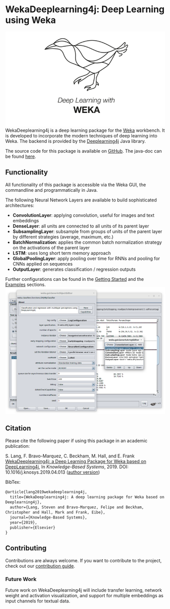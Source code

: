 # WekaDeeplearning4j: Deep Learning using Weka
![Logo](img/Weka_3_full.png)
WekaDeeplearning4j is a deep learning package for the [Weka](https://www.cs.waikato.ac.nz/ml/weka/index.html) workbench. It is developed to incorporate the modern techniques of deep learning into Weka. The backend is provided by the [Deeplearning4j](https://deeplearning4j.org/) Java library. 

The source code for this package is available on [GitHub](https://github.com/Waikato/wekaDeeplearning4j). The java-doc can be found [here](https://waikato.github.io/wekaDeeplearning4j/).

## Functionality
All functionality of this package is accessible via the Weka GUI, the commandline and programmatically in Java.

The following Neural Network Layers are available to build sophisticated architectures:
 
- **ConvolutionLayer**: applying convolution, useful for images and text embeddings
- **DenseLayer**: all units are connected to all units of its parent layer
- **SubsamplingLayer**: subsample from groups of units of the parent layer by different strategies (average, maximum, etc.)
- **BatchNormalization**: applies the common batch normalization strategy on the activations of the parent layer
- **LSTM**: uses long short term memory approach
- **GlobalPoolingLayer**: apply pooling over time for RNNs and pooling for CNNs applied on sequences
- **OutputLayer**: generates classification / regression outputs

Further configurations can be found in the [Getting Started](user-guide/getting-started.md) and the [Examples](examples) sections.
![Weka workbench GUI](img/gui.png)


## Citation

Please cite the following paper if using this package in an academic publication:

S. Lang, F. Bravo-Marquez, C. Beckham, M. Hall, and E. Frank  [WekaDeeplearning4j: a Deep Learning Package for Weka based on  DeepLearning4j](https://www.sciencedirect.com/science/article/pii/S0950705119301789),  In *Knowledge-Based Systems*, 2019. DOI: 10.1016/j.knosys.2019.04.013  ([author version](https://felipebravom.com/publications/WDL4J_KBS2019.pdf))

BibTex:

```
@article{lang2019wekadeeplearning4j,
  title={WekaDeeplearning4j: A deep learning package for Weka based on Deeplearning4j},
  author={Lang, Steven and Bravo-Marquez, Felipe and Beckham, Christopher and Hall, Mark and Frank, Eibe},
  journal={Knowledge-Based Systems},
  year={2019},
  publisher={Elsevier}
}

```

## Contributing
Contributions are always welcome. If you want to contribute to the project, check out our [contribution guide](https://github.com/Waikato/wekaDeeplearning4j/blob/master/CONTRIBUTING.md).

### Future Work
Future work on WekaDeeplearning4j will include transfer learning, network weight and activation visualization, and support for multiple embeddings as input channels for textual data.
